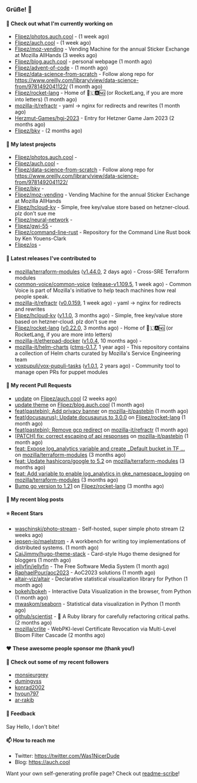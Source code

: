 ### Grüße! 👋

#### 👷 Check out what I'm currently working on

- [Flipez/photos.auch.cool](https://github.com/Flipez/photos.auch.cool) -  (1 week ago)
- [Flipez/auch.cool](https://github.com/Flipez/auch.cool) -  (1 week ago)
- [Flipez/moz-vending](https://github.com/Flipez/moz-vending) - Vending Machine for the annual Sticker Exchange at Mozilla AllHands (3 weeks ago)
- [Flipez/blog.auch.cool](https://github.com/Flipez/blog.auch.cool) - personal webpage (1 month ago)
- [Flipez/advent-of-code](https://github.com/Flipez/advent-of-code) -  (1 month ago)
- [Flipez/data-science-from-scratch](https://github.com/Flipez/data-science-from-scratch) - Follow along repo for https://www.oreilly.com/library/view/data-science-from/9781492041122/ (1 month ago)
- [Flipez/rocket-lang](https://github.com/Flipez/rocket-lang) - Home of 🚀🇱🅰🆖 (or RocketLang, if you are more into letters) (1 month ago)
- [mozilla-it/refractr](https://github.com/mozilla-it/refractr) - yaml -&gt; nginx for redirects and rewrites (1 month ago)
- [Herzmut-Games/hgj-2023](https://github.com/Herzmut-Games/hgj-2023) - Entry for Hetzner Game Jam 2023 (2 months ago)
- [Flipez/bkv](https://github.com/Flipez/bkv) -  (2 months ago)

#### 🌱 My latest projects

- [Flipez/photos.auch.cool](https://github.com/Flipez/photos.auch.cool) - 
- [Flipez/auch.cool](https://github.com/Flipez/auch.cool) - 
- [Flipez/data-science-from-scratch](https://github.com/Flipez/data-science-from-scratch) - Follow along repo for https://www.oreilly.com/library/view/data-science-from/9781492041122/
- [Flipez/bkv](https://github.com/Flipez/bkv) - 
- [Flipez/moz-vending](https://github.com/Flipez/moz-vending) - Vending Machine for the annual Sticker Exchange at Mozilla AllHands
- [Flipez/hcloud-kv](https://github.com/Flipez/hcloud-kv) - Simple, free key/value store based on hetzner-cloud. plz don&#39;t sue me
- [Flipez/neural-network](https://github.com/Flipez/neural-network) - 
- [Flipez/gwj-55](https://github.com/Flipez/gwj-55) - 
- [Flipez/command-line-rust](https://github.com/Flipez/command-line-rust) - Repository for the Command Line Rust book by Ken Youens-Clark
- [Flipez/os](https://github.com/Flipez/os) - 


#### 🔭 Latest releases I've contributed to

- [mozilla/terraform-modules](https://github.com/mozilla/terraform-modules) ([v1.44.0](https://github.com/mozilla/terraform-modules/releases/tag/v1.44.0), 2 days ago) - Cross-SRE Terraform modules
- [common-voice/common-voice](https://github.com/common-voice/common-voice) ([release-v1.109.5](https://github.com/common-voice/common-voice/releases/tag/release-v1.109.5), 1 week ago) - Common Voice is part of Mozilla&#39;s initiative to help teach machines how real people speak.
- [mozilla-it/refractr](https://github.com/mozilla-it/refractr) ([v0.0.159](https://github.com/mozilla-it/refractr/releases/tag/v0.0.159), 1 week ago) - yaml -&gt; nginx for redirects and rewrites
- [Flipez/hcloud-kv](https://github.com/Flipez/hcloud-kv) ([v1.1.0](https://github.com/Flipez/hcloud-kv/releases/tag/v1.1.0), 3 months ago) - Simple, free key/value store based on hetzner-cloud. plz don&#39;t sue me
- [Flipez/rocket-lang](https://github.com/Flipez/rocket-lang) ([v0.22.0](https://github.com/Flipez/rocket-lang/releases/tag/v0.22.0), 3 months ago) - Home of 🚀🇱🅰🆖 (or RocketLang, if you are more into letters)
- [mozilla-it/etherpad-docker](https://github.com/mozilla-it/etherpad-docker) ([v1.0.4](https://github.com/mozilla-it/etherpad-docker/releases/tag/v1.0.4), 10 months ago) - 
- [mozilla-it/helm-charts](https://github.com/mozilla-it/helm-charts) ([ctms-0.1.7](https://github.com/mozilla-it/helm-charts/releases/tag/ctms-0.1.7), 1 year ago) - This repository contains a collection of Helm charts curated by Mozilla&#39;s Service Engineering team
- [voxpupuli/vox-pupuli-tasks](https://github.com/voxpupuli/vox-pupuli-tasks) ([v1.0.1](https://github.com/voxpupuli/vox-pupuli-tasks/releases/tag/v1.0.1), 2 years ago) - Community tool to manage open PRs for puppet modules

#### 🔨 My recent Pull Requests

- [update](https://github.com/Flipez/auch.cool/pull/1) on [Flipez/auch.cool](https://github.com/Flipez/auch.cool) (2 weeks ago)
- [update theme](https://github.com/Flipez/blog.auch.cool/pull/58) on [Flipez/blog.auch.cool](https://github.com/Flipez/blog.auch.cool) (1 month ago)
- [feat(pastebin): Add privacy banner](https://github.com/mozilla-it/pastebin/pull/17) on [mozilla-it/pastebin](https://github.com/mozilla-it/pastebin) (1 month ago)
- [feat(docusaurus): Update docusaurus to 3.0.0](https://github.com/Flipez/rocket-lang/pull/199) on [Flipez/rocket-lang](https://github.com/Flipez/rocket-lang) (1 month ago)
- [feat(pastebin): Remove gcp redirect](https://github.com/mozilla-it/refractr/pull/299) on [mozilla-it/refractr](https://github.com/mozilla-it/refractr) (1 month ago)
- [[PATCH] fix: correct escaping of api responses](https://github.com/mozilla-it/pastebin/pull/16) on [mozilla-it/pastebin](https://github.com/mozilla-it/pastebin) (1 month ago)
- [feat: Expose log_analytics variable and create _Default bucket in TF …](https://github.com/mozilla/terraform-modules/pull/138) on [mozilla/terraform-modules](https://github.com/mozilla/terraform-modules) (3 months ago)
- [feat: Update hashicorp/google to 5.2](https://github.com/mozilla/terraform-modules/pull/137) on [mozilla/terraform-modules](https://github.com/mozilla/terraform-modules) (3 months ago)
- [feat: Add variable to enable log_analytics in gke_namespace_logging](https://github.com/mozilla/terraform-modules/pull/136) on [mozilla/terraform-modules](https://github.com/mozilla/terraform-modules) (3 months ago)
- [Bump go version to 1.21](https://github.com/Flipez/rocket-lang/pull/195) on [Flipez/rocket-lang](https://github.com/Flipez/rocket-lang) (3 months ago)

#### 📜 My recent blog posts


#### ⭐ Recent Stars

- [waschinski/photo-stream](https://github.com/waschinski/photo-stream) - Self-hosted, super simple photo stream (2 weeks ago)
- [jepsen-io/maelstrom](https://github.com/jepsen-io/maelstrom) - A workbench for writing toy implementations of distributed systems. (1 month ago)
- [CaiJimmy/hugo-theme-stack](https://github.com/CaiJimmy/hugo-theme-stack) - Card-style Hugo theme designed for bloggers (1 month ago)
- [jellyfin/jellyfin](https://github.com/jellyfin/jellyfin) - The Free Software Media System (1 month ago)
- [RaphaelPour/aoc2023](https://github.com/RaphaelPour/aoc2023) - AoC2023 solutions (1 month ago)
- [altair-viz/altair](https://github.com/altair-viz/altair) - Declarative statistical visualization library for Python (1 month ago)
- [bokeh/bokeh](https://github.com/bokeh/bokeh) - Interactive Data Visualization in the browser, from  Python (1 month ago)
- [mwaskom/seaborn](https://github.com/mwaskom/seaborn) - Statistical data visualization in Python (1 month ago)
- [github/scientist](https://github.com/github/scientist) - :microscope: A Ruby library for carefully refactoring critical paths. (2 months ago)
- [mozilla/crlite](https://github.com/mozilla/crlite) - WebPKI-level Certificate Revocation via Multi-Level Bloom Filter Cascade (2 months ago)

#### ❤️ These awesome people sponsor me (thank you!)


#### 👯 Check out some of my recent followers

- [monsieurgrey](https://github.com/monsieurgrey)
- [dumingvss](https://github.com/dumingvss)
- [konrad2002](https://github.com/konrad2002)
- [hyoun797](https://github.com/hyoun797)
- [ar-rakib](https://github.com/ar-rakib)

#### 💬 Feedback

Say Hello, I don't bite!

#### 📫 How to reach me

- Twitter: https://twitter.com/Was1NicerDude
- Blog: https://auch.cool

Want your own self-generating profile page? Check out [readme-scribe](https://github.com/muesli/readme-scribe)!
